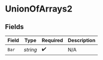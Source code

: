 # UnionOfArrays2


## Fields

| Field              | Type               | Required           | Description        |
| ------------------ | ------------------ | ------------------ | ------------------ |
| `Bar`              | *string*           | :heavy_check_mark: | N/A                |
